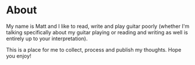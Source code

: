 # About

My name is Matt and I like to read, write and play guitar poorly (whether I'm talking specifically about my guitar playing or reading and writing as well is entirely up to your interpretation).

This is a place for me to collect, process and publish my thoughts. Hope you enjoy!
